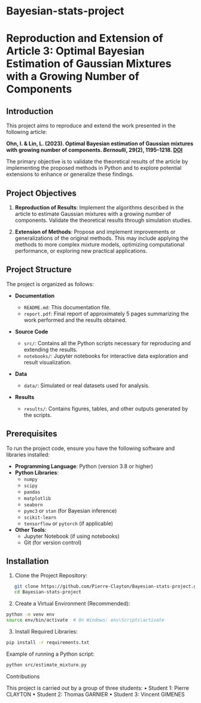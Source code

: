 # Bayesian-stats-project

# Reproduction and Extension of Article 3: Optimal Bayesian Estimation of Gaussian Mixtures with a Growing Number of Components

## Introduction

This project aims to reproduce and extend the work presented in the following article:

**Ohn, I. & Lin, L. (2023). Optimal Bayesian estimation of Gaussian mixtures with growing number of components. _Bernoulli_, 29(2), 1195–1218. [DOI](https://doi.org/10.3150/22-BEJ1495)**

The primary objective is to validate the theoretical results of the article by implementing the proposed methods in Python and to explore potential extensions to enhance or generalize these findings.

## Project Objectives

1. **Reproduction of Results**: Implement the algorithms described in the article to estimate Gaussian mixtures with a growing number of components. Validate the theoretical results through simulation studies.

2. **Extension of Methods**: Propose and implement improvements or generalizations of the original methods. This may include applying the methods to more complex mixture models, optimizing computational performance, or exploring new practical applications.

## Project Structure

The project is organized as follows:

- **Documentation**
  - `README.md`: This documentation file.
  - `report.pdf`: Final report of approximately 5 pages summarizing the work performed and the results obtained.

- **Source Code**
  - `src/`: Contains all the Python scripts necessary for reproducing and extending the results.
  - `notebooks/`: Jupyter notebooks for interactive data exploration and result visualization.

- **Data**
  - `data/`: Simulated or real datasets used for analysis.

- **Results**
  - `results/`: Contains figures, tables, and other outputs generated by the scripts.

## Prerequisites

To run the project code, ensure you have the following software and libraries installed:

- **Programming Language**: Python (version 3.8 or higher)
- **Python Libraries**:
  - `numpy`
  - `scipy`
  - `pandas`
  - `matplotlib`
  - `seaborn`
  - `pymc3` or `stan` (for Bayesian inference)
  - `scikit-learn`
  - `tensorflow` or `pytorch` (if applicable)
- **Other Tools**:
  - Jupyter Notebook (if using notebooks)
  - Git (for version control)

## Installation

1. Clone the Project Repository:
```bash
   git clone https://github.com/Pierre-Clayton/Bayesian-stats-project.git
   cd Bayesian-stats-project
```

2.	Create a Virtual Environment (Recommended):
```bash
python -m venv env
source env/bin/activate  # On Windows: env\Scripts\activate
```

3.	Install Required Libraries:
```bash
pip install -r requirements.txt
```

Example of running a Python script:
```bash
python src/estimate_mixture.py
```
Contributions

This project is carried out by a group of three students:
	•	Student 1: Pierre CLAYTON 
	•	Student 2: Thomas GARNIER 
	•	Student 3: Vincent GIMENES


